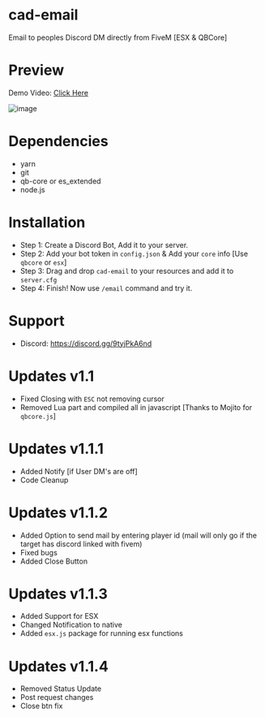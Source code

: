 # cad-email
Email to peoples Discord DM directly from FiveM [ESX & QBCore]

# Preview
Demo Video: [Click Here](https://youtu.be/x6OisU5M22A)

![image](https://user-images.githubusercontent.com/72443203/149477441-45e94f16-ce23-4f99-8967-3927a3911bad.png)

# Dependencies
* yarn
* git
* qb-core or es_extended
* node.js

# Installation
* Step 1: Create a Discord Bot, Add it to your server.
* Step 2: Add your bot token in `config.json` & Add your `core` info [Use `qbcore` or `esx`]
* Step 3: Drag and drop `cad-email` to your resources and add it to `server.cfg`
* Step 4: Finish! Now use `/email` command and try it.

# Support
* Discord: https://discord.gg/9tyjPkA6nd


# Updates v1.1
* Fixed Closing with `ESC` not removing cursor
* Removed Lua part and compiled all in javascript [Thanks to Mojito for `qbcore.js`]

# Updates v1.1.1
* Added Notify [if User DM's are off]
* Code Cleanup

# Updates v1.1.2
* Added Option to send mail by entering player id (mail will only go if the target has discord linked with fivem)
* Fixed bugs
* Added Close Button

# Updates v1.1.3
* Added Support for ESX
* Changed Notification to native
* Added `esx.js` package for running esx functions

# Updates v1.1.4
* Removed Status Update
* Post request changes
* Close btn fix
